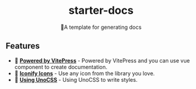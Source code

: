 <h1 align="center">
starter-docs
</h1>
<p align="center">
👾A template for generating docs
</p>

## Features


- 🚀 **[Powered by VitePress](https://github.com/vuejs/vitepress)** - Powered by VitePress and you can use vue component to create documentation.
- 👹 **[Iconify Icons](https://icones.js.org/)** - Use any icon from the library you love.
- 🤟 **[Using UnoCSS](https://github.com/unocss/unocss)** - Using UnoCSS to write styles.